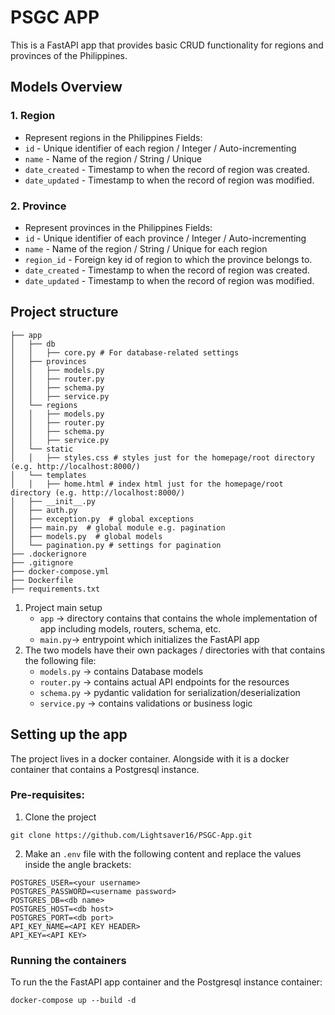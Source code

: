 # PSGC APP
This is a FastAPI app that provides basic CRUD functionality for regions and provinces of the Philippines.

## Models Overview
### 1. Region
- Represent regions in the Philippines
Fields:
- `id` - Unique identifier of each region / Integer / Auto-incrementing
- `name` - Name of the region / String / Unique
- `date_created` - Timestamp to when the record of region was created.
- `date_updated` - Timestamp to when the record of region was modified.


### 2. Province
- Represent provinces in the Philippines
Fields:
- `id` - Unique identifier of each province / Integer / Auto-incrementing
- `name` - Name of the region / String / Unique for each region
- `region_id` - Foreign key id of region to which the province belongs to.
- `date_created` - Timestamp to when the record of region was created.
- `date_updated` - Timestamp to when the record of region was modified.

## Project structure
```
├── app
│   ├── db
│   │   ├── core.py # For database-related settings
│   ├── provinces
│   │   ├── models.py
│   │   ├── router.py
│   │   ├── schema.py
│   │   ├── service.py
│   └── regions
│   │   ├── models.py
│   │   ├── router.py
│   │   ├── schema.py
│   │   ├── service.py
│   └── static
│   │   ├── styles.css # styles just for the homepage/root directory (e.g. http://localhost:8000/)
│   └── templates
│   │   ├── home.html # index html just for the homepage/root directory (e.g. http://localhost:8000/)
│   ├── __init__.py
│   ├── auth.py  
│   ├── exception.py  # global exceptions
│   ├── main.py  # global module e.g. pagination
│   ├── models.py  # global models
│   └── pagination.py # settings for pagination
├── .dockerignore
├── .gitignore
├── docker-compose.yml
├── Dockerfile
├── requirements.txt
```
1. Project main setup
   - `app` -> directory contains that contains the whole implementation of app including models, routers, schema, etc.
   - `main.py`-> entrypoint which initializes the FastAPI app
2. The two models have their own packages / directories with that contains the following file:
   - `models.py` -> contains Database models
   - `router.py` -> contains actual API endpoints for the resources
   - `schema.py` -> pydantic validation for serialization/deserialization
   - `service.py` -> contains validations or business logic
  
## Setting up the app
The project lives in a docker container. Alongside with it is a docker container that contains a Postgresql instance.
### Pre-requisites:
1. Clone the project
```
git clone https://github.com/Lightsaver16/PSGC-App.git
```
2. Make an `.env` file with the following content and replace the values inside the angle brackets:
```
POSTGRES_USER=<your username>
POSTGRES_PASSWORD=<username password>
POSTGRES_DB=<db name>
POSTGRES_HOST=<db host>
POSTGRES_PORT=<db port>
API_KEY_NAME=<API KEY HEADER>
API_KEY=<API KEY>
```
### Running the containers
To run the the FastAPI app container and the Postgresql instance container:
```
docker-compose up --build -d
```
